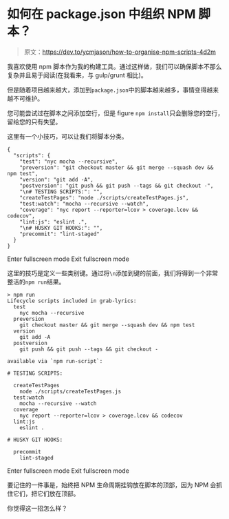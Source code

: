 # 如何在 package.json 中组织 NPM 脚本？

> 原文：<https://dev.to/ycmjason/how-to-organise-npm-scripts-4d2m>

我喜欢使用 npm 脚本作为我的构建工具。通过这样做，我们可以确保脚本不那么复杂并且易于阅读(在我看来，与 gulp/grunt 相比)。

但是随着项目越来越大，添加到`package.json`中的脚本越来越多，事情变得越来越不可维护。

您可能尝试过在脚本之间添加空行，但是 figure `npm install`只会删除您的空行，留给您的只有失望。

这里有一个小技巧，可以让我们将脚本分类。

```
{
  "scripts": {
    "test": "nyc mocha --recursive",
    "preversion": "git checkout master && git merge --squash dev && npm test",
    "version": "git add -A",
    "postversion": "git push && git push --tags && git checkout -",
    "\n# TESTING SCRIPTS:": "",
    "createTestPages": "node ./scripts/createTestPages.js",
    "test:watch": "mocha --recursive --watch",
    "coverage": "nyc report --reporter=lcov > coverage.lcov && codecov",
    "lint:js": "eslint .",
    "\n# HUSKY GIT HOOKS:": "",
    "precommit": "lint-staged"
  }
} 
```

Enter fullscreen mode Exit fullscreen mode

这里的技巧是定义一些类别键。通过将`\n`添加到键的前面，我们将得到一个非常整洁的`npm run`结果。

```
> npm run
Lifecycle scripts included in grab-lyrics:
  test
    nyc mocha --recursive
  preversion
    git checkout master && git merge --squash dev && npm test
  version
    git add -A
  postversion
    git push && git push --tags && git checkout -

available via `npm run-script`:

# TESTING SCRIPTS:

  createTestPages
    node ./scripts/createTestPages.js
  test:watch
    mocha --recursive --watch
  coverage
    nyc report --reporter=lcov > coverage.lcov && codecov
  lint:js
    eslint .

# HUSKY GIT HOOKS:

  precommit
    lint-staged 
```

Enter fullscreen mode Exit fullscreen mode

要记住的一件事是，始终把 NPM 生命周期挂钩放在脚本的顶部，因为 NPM 会抓住它们，把它们放在顶部。

你觉得这一招怎么样？